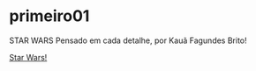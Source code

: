 # primeiro01
STAR WARS
 Pensado em cada detalhe, por Kauã Fagundes Brito!

<a href="https://kauafagundesbrito.github.io/primeiro01/">Star Wars!</a> 
